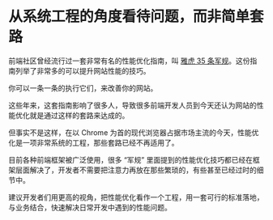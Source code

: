 # 从系统工程的角度看待问题，而非简单套路

前端社区曾经流行过一套非常有名的性能优化指南，叫 [雅虎 35 条军规](https://developer.yahoo.com/performance/rules.html?guccounter=2&guce_referrer=aHR0cHM6Ly9saW5rLmp1ZWppbi5jbi8&guce_referrer_sig=AQAAABIG-sK7LvhBJGoQpmXlQ3F0k7BGe8SQLSFdnXV2p44uMadU0caOs9JvFbSQW8o5wil1Jt2HmQIMMNxDB3rplIY_q93YXslaLCEKqfaPcCn9_8YwHHWhXDnzRRIRZ8XjVv5u3cyo4ChUPbJjZ6hfRoQWBonSyGDtM3sxI7-E6txI#page-nav)。这份指南列举了非常多的可以提升网站性能的技巧。

你可以一条一条的执行它们，来改善你的网站。

这些年来，这套指南影响了很多人，导致很多前端开发人员到今天还认为网站的性能优化就是通过这样的套路来达成的。

但事实不是这样，在以 Chrome 为首的现代浏览器占据市场主流的今天，性能优化是一项非常系统的工程，那些套路已经不再适用了。

目前各种前端框架被广泛使用，很多 “军规” 里面提到的性能优化技巧都已经在框架层面解决了，开发者不需要把注意力再放在那些繁琐的，有些甚至已经过时的细节中。

建议开发者们用更高的视角，把性能优化看作一个工程，用一套可行的标准落地，与业务结合，快速解决日常开发中遇到的性能问题。
